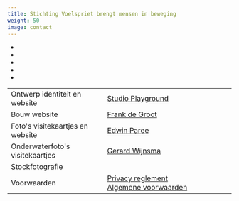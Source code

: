 ```yaml
---
title: Stichting Voelspriet brengt mensen in beweging
weight: 50
image: contact
---
```

<div class="contact">
	<ul>
		<li><a href="mailto:info@stichtingvoelspriet.nl" title="info@stichtingvoelspriet.nl" target="_blank" rel="noopener"><i class="fas fa-envelope"></i></a></li>
		<li><a href="tel:+31621435935" target="_blank" title="06-21435935" rel="noopener"><i class="fas fa-phone"></i></a></li>
		<li><a href="https://www.facebook.com/stichtingvoelspriet" target="_blank" rel="noopener"><i class="fab fa-facebook"></i></a></li>
		<li><a href="https://www.instagram.com/patricia_stichtingvoelspriet" target="_blank" rel="noopener"><i class="fab fa-instagram"></i></a></li>
		<li><a href="https://nl.linkedin.com/pub/patricia-schouten/6/420/635" target="_blank" rel="noopener"><i class="fab fa-linkedin"></i></a></li>
	</ul>
</div>
<table class="colofon">
	<tr><td>Ontwerp identiteit en website</td><td><a href="http://studioplayground.nl/" target="_blank" rel="noopener">Studio Playground</a></td></tr>
	<tr><td>Bouw website</td><td><a href="http://nl.linkedin.com/in/frankdegroot/" target="_blank" rel="noopener">Frank de Groot</a></td></tr>
	<tr><td>Foto's visitekaartjes en website</td><td><a href="http://www.edwinparee.nl/" target="_blank" rel="noopener">Edwin Paree</a></td></tr>
	<tr><td>Onderwaterfoto's visitekaartjes</td><td><a href="https://www.flickr.com/photos/cerianthus/" target="_blank" rel="noopener">Gerard Wijnsma</a></td></tr>
	<tr><td>Stockfotografie</td><td><i class="fab fa-google"></i></td></tr>
	<tr><td>Voorwaarden</td><td><a href="Stichting-voelspriet-Privacy-reglement.pdf" target="_blank" rel="noopener">Privacy&nbsp;reglement</a> <a href="Algemene-voorwaarden-Stichting-Voelspriet.pdf" target="_blank" rel="noopener">Algemene&nbsp;voorwaarden</a></td><tr>
</table>